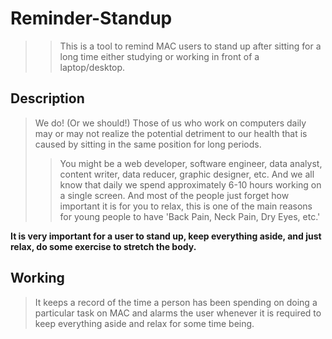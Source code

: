 # Reminder-Standup
>> This is a tool to remind MAC users to stand up after sitting for a long time either studying or working in front of a laptop/desktop.

## Description
> We do! (Or we should!) Those of us who work on computers daily may or may not realize the potential detriment to our health that is caused by sitting in the same position for long periods.
>>You might be a web developer, software engineer, data analyst, content writer, data reducer, graphic designer, etc. And we all know that daily we spend approximately 6-10 hours working on a single screen. And most of the people just forget how important it is for you to relax, this is one of the main reasons for young people to have 'Back Pain, Neck Pain, Dry Eyes, etc.'

**It is very important for a user to stand up, keep everything aside, and just relax, do some exercise to stretch the body.**

## Working
>It keeps a record of the time a person has been spending on doing a particular task on MAC and alarms the user whenever it is required to keep everything aside and relax for some time being.
